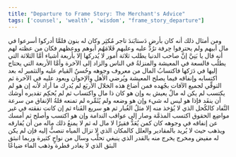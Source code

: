 ```yaml
---
title: "Departure to Frame Story: The Merchant's Advice"
tags: ['counsel', 'wealth', 'wisdom', "frame_story_departure"]
---
```


 ومن أمثال ذلك أنه كان بأرض دَستابَندَ تاجر مُكثِر وكان له بنون فلمَّا أدركوا أسرعوا في مال أبيهم ولم يحترفوا حِرفة ترُدُّ عليه وعليهم  فَلامَهُم أبوهم ووعظهم فكان من عظته لهم أنه قال يا بَنِيَّ إنَّ صاحب الدنيا يطلب ثلاثة أمور لا يُدركها إلا بأربعة أشياء أمَّا الثلاثة التي يطلُب فالسعة في المعيشة والمنزلةُ في الناس والزاد إلى الآخرة وأمَّا الأربعة التي يحتاج إليها في دَرَكها فاكتسابُ المال من معروف وجوهه وحُسنُ القيام عليه والتثمير له بعد اكتسابه وإنفاقه فيما يصلح المعيشة ويُرضي الأهل والإخوان ويعود عليه في الآخرة ثم التوقِّي لجميع الآفات بجُهده
فمن أضاع هذه الخلال الأربَع لم يُدرِك ما أراد لأنه إن هو لم يكتسب لم يكن له مالٌ يعيش به وإن هو كان ذا مال واكتساب ثم لم يُحكِم تقديره أوشك أن ينفَد فإذا هو ليس له شيء وإن هو وضعه ولم يُثَمِّره لم تمنعه قلةُ الإنفاق من سرعة النَّفاد كالكُحل الذي لا يُؤخذ منه إلا مثلُ الغُبار ثم هو سريع الفَناء ثم إن كانت نفقته في غير مواضِع الحقوق اكتسب المذمَّة وصار إلى عواقب الندامة وإن هو اكتسب وأصلح ثم أمسك عن إنفاقه في وجوهه كان كمن يُعَدُّ فقيرًا لا مال له ثم لا يمنعُ ذلك ماله من أن يُفارقه ويذهب حيث لا يُريد بالمقادير والعلل كالمكان الذي لا تزال المياه تنصبُّ إليه فإن لم يكن له مفيض ومخرج يخرج منه بالقدر الذي ينبغي تحلَّب وسال من نواحٍ كثيرة وربما انبثق البثق الذي لا يغادر قطرة وذهب الماء ضياعًا
